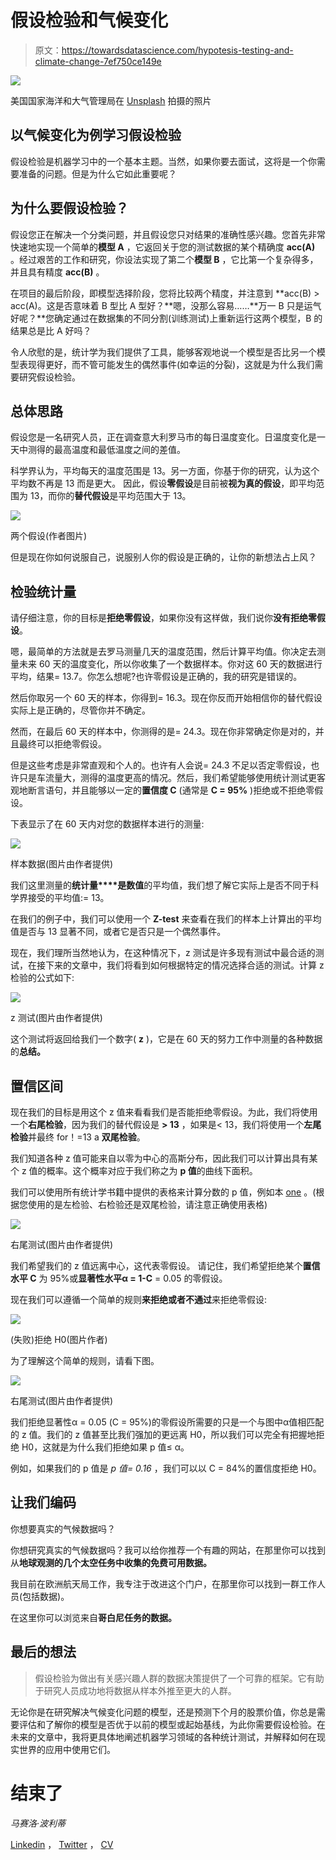# 假设检验和气候变化

> 原文：<https://towardsdatascience.com/hypotesis-testing-and-climate-change-7ef750ce149e>

![](img/2e5fd557d091119ad2d736693b6a5487.png)

美国国家海洋和大气管理局在 [Unsplash](https://unsplash.com?utm_source=medium&utm_medium=referral) 拍摄的照片

## 以气候变化为例学习假设检验

假设检验是机器学习中的一个基本主题。当然，如果你要去面试，这将是一个你需要准备的问题。但是为什么它如此重要呢？

## 为什么要假设检验？

假设您正在解决一个分类问题，并且假设您只对结果的准确性感兴趣。您首先非常快速地实现一个简单的**模型 A** ，它返回关于您的测试数据的某个精确度 **acc(A)** 。经过艰苦的工作和研究，你设法实现了第二个**模型 B** ，它比第一个复杂得多，并且具有精度 **acc(B)** 。

在项目的最后阶段，即模型选择阶段，您将比较两个精度，并注意到 **acc(B) > acc(A)。这是否意味着 B 型比 A 型好？**嗯，没那么容易……**万一 B 只是运气好呢？**您确定通过在数据集的不同分割(训练测试)上重新运行这两个模型，B 的结果总是比 A 好吗？

令人欣慰的是，统计学为我们提供了工具，能够客观地说一个模型是否比另一个模型表现得更好，而不管可能发生的偶然事件(如幸运的分裂)，这就是为什么我们需要研究假设检验。

## **总体思路**

假设您是一名研究人员，正在调查意大利罗马市的每日温度变化。日温度变化是一天中测得的最高温度和最低温度之间的差值。

科学界认为，平均每天的温度范围是 13。另一方面，你基于你的研究，认为这个平均数不再是 13 而是更大。
因此，假设**零假设**是目前被**视为真的假设**，即平均范围为 13，而你的**替代假设**是平均范围大于 13。

![](img/72db0bc4ff6032316ae7daba8c3402eb.png)

两个假设(作者图片)

但是现在你如何说服自己，说服别人你的假设是正确的，让你的新想法占上风？

## 检验统计量

请仔细注意，你的目标是**拒绝零假设**，如果你没有这样做，我们说你**没有拒绝零假设**。

嗯，最简单的方法就是去罗马测量几天的温度范围，然后计算平均值。你决定去测量未来 60 天的温度变化，所以你收集了一个数据样本。你对这 60 天的数据进行平均，结果= 13.7。你怎么想呢?也许零假设是正确的，我的研究是错误的。

然后你取另一个 60 天的样本，你得到= 16.3。现在你反而开始相信你的替代假设实际上是正确的，尽管你并不确定。

然而，在最后 60 天的样本中，你测得的是= 24.3。现在你非常确定你是对的，并且最终可以拒绝零假设。

但是这些考虑是非常直观和个人的。也许有人会说= 24.3 不足以否定零假设，也许只是车流量大，测得的温度更高的情况。然后，我们希望能够使用统计测试更客观地断言语句，并且能够以一定的**置信度 C** (通常是 **C = 95%** )拒绝或不拒绝零假设。

下表显示了在 60 天内对您的数据样本进行的测量:

![](img/5010abbee3d11ba0dde2ce4040ef6145.png)

样本数据(图片由作者提供)

我们这里测量的**统计量****是数值**的平均值，我们想了解它实际上是否不同于科学界接受的平均值:= 13。

在我们的例子中，我们可以使用一个 **Z-test** 来查看在我们的样本上计算出的平均值是否与 13 显著不同，或者它是否只是一个偶然事件。

现在，我们理所当然地认为，在这种情况下，z 测试是许多现有测试中最合适的测试，在接下来的文章中，我们将看到如何根据特定的情况选择合适的测试。计算 z 检验的公式如下:

![](img/cfade69a6553d9c507900db7b7baa814.png)

z 测试(图片由作者提供)

这个测试将返回给我们一个数字( **z** )，它是在 60 天的努力工作中测量的各种数据的**总结。**

## 置信区间

现在我们的目标是用这个 z 值来看看我们是否能拒绝零假设。为此，我们将使用一个**右尾检验**，因为我们的替代假设是 **> 13** ，如果是< 13，我们将使用一个**左尾检验**并最终 for！=13 a **双尾检验**。

我们知道各种 z 值可能来自以零为中心的高斯分布，因此我们可以计算出具有某个 z 值的概率。这个概率对应于我们称之为 **p 值**的曲线下面积。

我们可以使用所有统计学书籍中提供的表格来计算分数的 p 值，例如本 [one](https://statisticsbyjim.com/hypothesis-testing/z-table/) 。(根据您使用的是左检验、右检验还是双尾检验，请注意正确使用表格)

![](img/f6f9267c8bd4b0db8b0f1f8bd2d18ee6.png)

右尾测试(图片由作者提供)

我们希望我们的 z 值远离中心，这代表零假设。
请记住，我们希望拒绝某个**置信水平 C** 为 95%或**显著性水平α = 1-C** = 0.05 的零假设。

现在我们可以遵循一个简单的规则**来拒绝或者不通过**来拒绝零假设:

![](img/1a96e9db0688866b60619091b46fff14.png)

(失败)拒绝 H0(图片作者)

为了理解这个简单的规则，请看下图。

![](img/b25d64c1e899e8ec4da1ad0ca15ccfc3.png)

右尾测试(图片由作者提供)

我们拒绝显著性α = 0.05 (C = 95%)的零假设所需要的只是一个与图中α值相匹配的 z 值。我们的 z 值甚至比我们强加的更远离 H0，所以我们可以完全有把握地拒绝 H0，这就是为什么我们拒绝如果 p 值≤ α。

例如，如果我们的 p 值是 *p 值= 0.16* ，我们可以以 C = 84%的置信度拒绝 H0。

## 让我们编码

你想要真实的气候数据吗？

你想研究真实的气候数据吗？我可以给你推荐一个有趣的网站，在那里你可以找到从**地球观测的几个太空任务中收集的免费可用数据。**

我目前在欧洲航天局工作，我专注于改进这个门户，在那里你可以找到一群工作人员(包括数据)。

[](https://earth.esa.int/eogateway)  

在这里你可以浏览来自**哥白尼任务的数据。**

[](https://spacedata.copernicus.eu/)  [](https://scihub.copernicus.eu/)  

## 最后的想法

> 假设检验为做出有关感兴趣人群的数据决策提供了一个可靠的框架。它有助于研究人员成功地将数据从样本外推至更大的人群。

无论你是在研究解决气候变化问题的模型，还是预测下个月的股票价值，你总是需要评估和了解你的模型是否优于以前的模型或起始基线，为此你需要假设检验。在未来的文章中，我将更具体地阐述机器学习领域的各种统计测试，并解释如何在现实世界的应用中使用它们。

# 结束了

*马赛洛·波利蒂*

[Linkedin](https://www.linkedin.com/in/marcello-politi/) ， [Twitter](https://twitter.com/_March08_) ， [CV](https://march-08.github.io/digital-cv/)